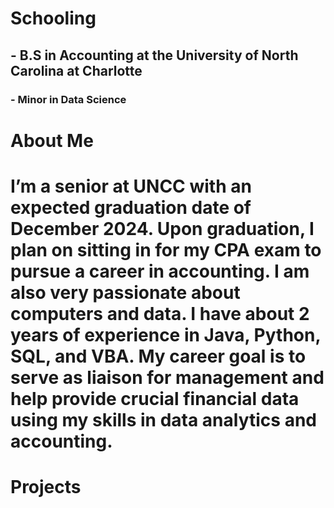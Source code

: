 # Schooling
## - B.S in Accounting at the University of North Carolina at Charlotte
### - Minor in Data Science

# About Me
# I’m a senior at UNCC with an expected graduation date of December 2024. Upon graduation, I plan on sitting in for my CPA exam to pursue a career in accounting. I am also very passionate about computers and data. I have about 2 years of experience in Java, Python, SQL, and VBA. My career goal is to serve as liaison for management and help provide crucial financial data using my skills in data analytics and accounting.

# Projects
